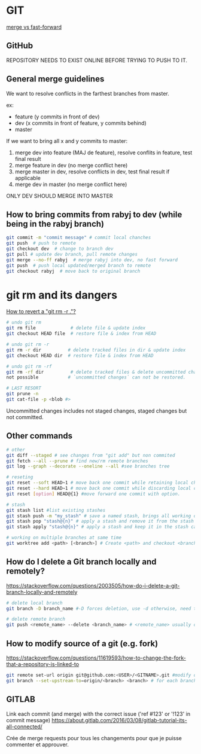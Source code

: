 # GIT

[merge vs fast-forward](https://stackoverflow.com/questions/6701292/git-fast-forward-vs-no-fast-forward-merge)

## GitHub

REPOSITORY NEEDS TO EXIST ONLINE BEFORE TRYING TO PUSH TO IT.

## General merge guidelines

We want to resolve conflicts in the farthest branches from master.

ex:

- feature (y commits in front of dev)
- dev (x commits in front of feature, y commits behind)
- master

If we want to bring all x and y commits to master:

1) merge dev into feature (MAJ de feature), resolve conflits in feature, test final result
2) merge feature in dev (no merge conflict here)
3) merge master in dev, resolve conflicts in dev, test final result if applicable
4) merge dev in master (no merge conflict here)

ONLY DEV SHOULD MERGE INTO MASTER

## How to bring commits from rabyj to dev (while being in the rabyj branch)

~~~bash
git commit -m "commit message" # commit local chanches
git push  # push to remote
git checkout dev  # change to branch dev
git pull # update dev branch, pull remote changes
git merge --no-ff rabyj  # merge rabyj into dev, no fast forward
git push  # push local updated/merged branch to remote
git checkout rabyj  # move back to original branch
~~~

# git rm and its dangers

[How to revert a "git rm -r ."?](https://stackoverflow.com/questions/2125710/how-to-revert-a-git-rm-r/48628225#48628225)

~~~bash
# undo git rm
git rm file             # delete file & update index
git checkout HEAD file  # restore file & index from HEAD

# undo git rm -r
git rm -r dir          # delete tracked files in dir & update index
git checkout HEAD dir  # restore file & index from HEAD

# undo git rm -rf
git rm -rf dir          # delete tracked files & delete uncommitted changes
not possible           # `uncommitted changes` can not be restored.

# LAST RESORT
git prune -n
git cat-file -p <blob #>
~~~

Uncommitted changes includes not staged changes, staged changes but not committed.

## Other commands

~~~bash
# other
git diff --staged # see changes from "git add" but non commited
git fetch --all --prune # find new/rm remote branches
git log --graph --decorate --oneline --all #see branches tree

# reseting
git reset --soft HEAD~1 # move back one commit while retaining local changes
git reset --hard HEAD~1 # move back one commit while discarding local changes
git reset [option] HEAD@{1} #move forward one commit with option.

# stash
git stash list #list existing stashes
git stash push -m "my_stash" # save a named stash, brings all working directory changes to stash
git stash pop "stash@{n}" # apply a stash and remove it from the stash list
git stash apply "stash@{n}" # apply a stash and keep it in the stash cache

# working on multiple branches at same time
git worktree add <path> [<branch>] # Create <path> and checkout <branch> into it. The new working directory is linked to the current repository, sharing everything except working directory specific files such as HEAD, index, etc.
~~~

## How do I delete a Git branch locally and remotely?

<https://stackoverflow.com/questions/2003505/how-do-i-delete-a-git-branch-locally-and-remotely>

~~~bash
# delete local branch
git branch -D branch_name #-D forces deletion, use -d otherwise, need to have HEAD on different branch

# delete remote branch
git push <remote_name> --delete <branch_name> # <remote_name> usually origin
~~~

## How to modify source of a git (e.g. fork)

<https://stackoverflow.com/questions/11619593/how-to-change-the-fork-that-a-repository-is-linked-to>

~~~bash
git remote set-url origin git@github.com:<USER>/<GITNAME>.git #modify origin tracking
git branch --set-upstream-to=origin/<branch> <branch> # for each branch, if they keep the same name. or use thefuck
~~~

## GITLAB

Link each commit (and merge) with the correct issue ('ref #123' or '!123' in commit message)
<https://about.gitlab.com/2016/03/08/gitlab-tutorial-its-all-connected/>

Crée de merge requests pour tous les changements pour que je puisse commenter et approuver.
